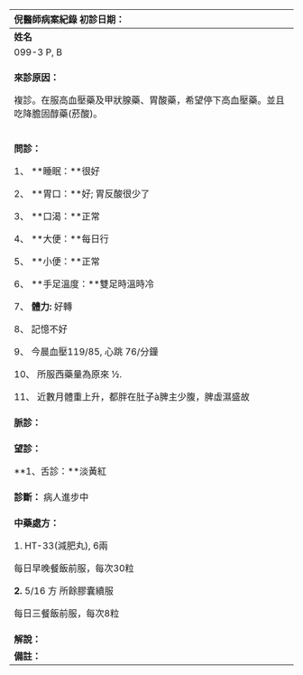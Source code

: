 ﻿|**倪醫師病案紀錄**     初診日期：|
| :- |
|**姓名**|**性別：**|**年齡及體型**|**來診日期：**|
|099-3 P, B|女|82歲，中等胖|2008/05/15|
|<p>**來診原因：**</p><p>複診。在服高血壓藥及甲狀腺藥、胃酸藥，希望停下高血壓藥。並且吃降膽固醇藥(菸酸)。</p>|
|<p>**問診：**</p><p>1、 **睡眠：**很好</p><p>2、 **胃口：**好; 胃反酸很少了</p><p>3、 **口渴：**正常</p><p>4、 **大便：**每日行</p><p>5、 **小便：**正常</p><p>6、 **手足溫度：**雙足時溫時冷</p><p>7、 **體力:** 好轉</p><p>8、 記憶不好</p><p>9、 今晨血壓119/85, 心跳 76/分鐘</p><p>10、 所服西藥量為原來 ½.</p><p>11、 近數月體重上升，都胖在肚子à脾主少腹，脾虛濕盛故</p>|
|**脈診：**|
|<p>**望診：**</p><p>**1、舌診：**淡黃紅</p>|
|**診斷：** 病人進步中|
|<p>**中藥處方：**</p><p></p><p>1\. HT-33(減肥丸), 6兩 </p><p>每日早晚餐飯前服，每次30粒</p><p></p><p>**2.** 5/16 方 所餘膠囊續服</p><p>每日三餐飯前服，每次8粒</p><p>                                                       </p>|
|**解說：**|
|**備註：**|

